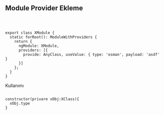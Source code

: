 

## Module Provider Ekleme
<pre><code>
</code></pre>


<pre><code>
export class XModule {
  static forRoot(): ModuleWithProviders {
    return {
      ngModule: XModule,
      providers: [{
        provide: AnyClass, useValue: { type: 'osman', payload: 'asdf' }
      }]
    };
  }
}
</code></pre>


Kullanımı
<pre><code>
constructor(privare xObj:XClass){
  xObj.type
}
</code></pre>
